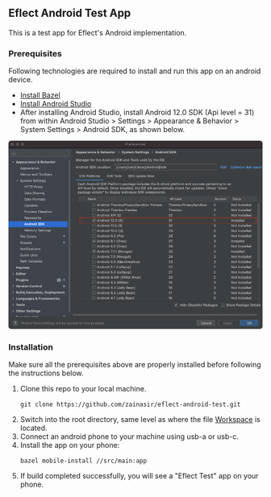 ## Eflect Android Test App

This is a test app for Eflect's Android implementation.

### Prerequisites

Following technologies are required to install and run this app on an android device.
* [Install Bazel](https://bazel.build/install)
* [Install Android Studio](https://developer.android.com/studio/install)
* After installing Android Studio, install Android 12.0 SDK (Api level = 31) from within Android Studio > Settings > Appearance & Behavior > System Settings > Android SDK, as shown below.

![SDK Installation Screenshot](images/sdk.png)

### Installation
Make sure all the prerequisites above are properly installed before following the instructions below.
1. Clone this repo to your local machine.
   ```
   git clone https://github.com/zainasir/eflect-android-test.git
   ```
2. Switch into the root directory, same level as where the file [Workspace](/WORKSPACE) is located.
3. Connect an android phone to your machine using usb-a or usb-c.
4. Install the app on your phone:
   ```
   bazel mobile-install //src/main:app
   ```
5. If build completed successfully, you will see a "Eflect Test" app on your phone.